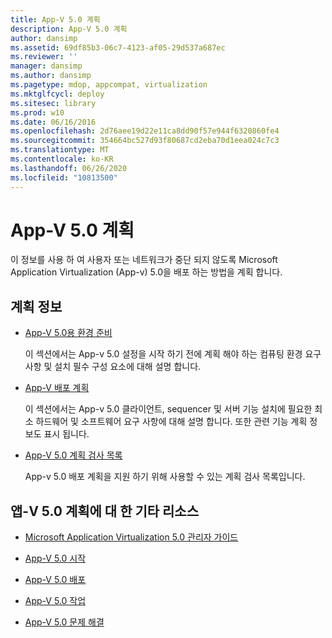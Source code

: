 ```yaml
---
title: App-V 5.0 계획
description: App-V 5.0 계획
author: dansimp
ms.assetid: 69df85b3-06c7-4123-af05-29d537a687ec
ms.reviewer: ''
manager: dansimp
ms.author: dansimp
ms.pagetype: mdop, appcompat, virtualization
ms.mktglfcycl: deploy
ms.sitesec: library
ms.prod: w10
ms.date: 06/16/2016
ms.openlocfilehash: 2d76aee19d22e11ca8dd90f57e944f6320860fe4
ms.sourcegitcommit: 354664bc527d93f80687cd2eba70d1eea024c7c3
ms.translationtype: MT
ms.contentlocale: ko-KR
ms.lasthandoff: 06/26/2020
ms.locfileid: "10813500"
---
```

# App-V 5.0 계획


이 정보를 사용 하 여 사용자 또는 네트워크가 중단 되지 않도록 Microsoft Application Virtualization (App-v) 5.0을 배포 하는 방법을 계획 합니다.

## 계획 정보


-   [App-V 5.0용 환경 준비](preparing-your-environment-for-app-v-50.md)

    이 섹션에서는 App-v 5.0 설정을 시작 하기 전에 계획 해야 하는 컴퓨팅 환경 요구 사항 및 설치 필수 구성 요소에 대해 설명 합니다.

-   [App-V 배포 계획](planning-to-deploy-app-v.md)

    이 섹션에서는 App-v 5.0 클라이언트, sequencer 및 서버 기능 설치에 필요한 최소 하드웨어 및 소프트웨어 요구 사항에 대해 설명 합니다. 또한 관련 기능 계획 정보도 표시 됩니다.

-   [App-V 5.0 계획 검사 목록](app-v-50-planning-checklist.md)

    App-v 5.0 배포 계획을 지원 하기 위해 사용할 수 있는 계획 검사 목록입니다.






## <a href="" id="other-resources-for-app-v-5-0-planning-"></a>앱-V 5.0 계획에 대 한 기타 리소스


-   [Microsoft Application Virtualization 5.0 관리자 가이드](microsoft-application-virtualization-50-administrators-guide.md)

-   [App-V 5.0 시작](getting-started-with-app-v-50--rtm.md)

-   [App-V 5.0 배포](deploying-app-v-50.md)

-   [App-V 5.0 작업](operations-for-app-v-50.md)

-   [App-V 5.0 문제 해결](troubleshooting-app-v-50.md)

 

 





